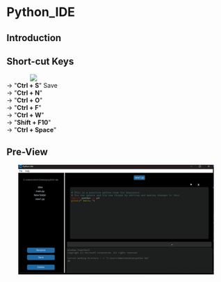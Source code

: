# Python_IDE

## Introduction

## Short-cut Keys

<img align="right" src="https://github.com/user-attachments/assets/ebaf3b23-f2ed-4757-9f15-49384cd5b137" width=450>
<br>
  -> "<b>Ctrl + S</b>" Save<br>
  -> "<b>Ctrl + N</b>"<br>
  -> "<b>Ctrl + O</b>"<br>
  -> "<b>Ctrl + F</b>"<br>
  -> "<b>Ctrl + W</b>"<br>
  -> "<b>Shift + F10</b>"<br>
  -> "<b>Ctrl + Space</b>"<br>

## Pre-View
<p align="center">
  <img src="image.png" width=450>

</p>
